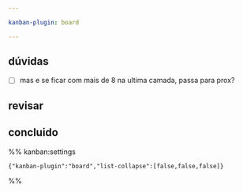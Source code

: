```yaml
---

kanban-plugin: board

---
```


## dúvidas

- [ ] mas e se ficar com mais de 8 na ultima camada, passa para prox?


## revisar



## concluido





%% kanban:settings
```
{"kanban-plugin":"board","list-collapse":[false,false,false]}
```
%%
